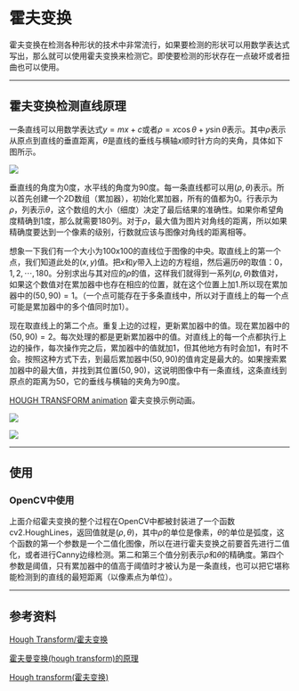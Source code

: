 # 霍夫变换

霍夫变换在检测各种形状的技术中非常流行，如果要检测的形状可以用数学表达式写出，那么就可以使用霍夫变换来检测它。即使要检测的形状存在一点破坏或者扭曲也可以使用。

---
## 霍夫变换检测直线原理

一条直线可以用数学表达式$y=mx+c$或者$\rho=x \cos{\theta} + y \sin{\theta}$表示。其中$\rho$表示从原点到直线的垂直距离，$\theta$是直线的垂线与横轴$x$顺时针方向的夹角，具体如下图所示。

![](http://chenguanfuqq.gitee.io/tuquan2/img_2018_5/hough_transorm.png)

垂直线的角度为0度，水平线的角度为90度。每一条直线都可以用$(\rho,\theta)$表示。所以首先创建一个2D数组（累加器），初始化累加器，所有的值都为0。行表示为$\rho$，列表示$\theta$，这个数组的大小（细度）决定了最后结果的准确性。如果你希望角度精确到1度，那么就需要180列。对于$\rho$，最大值为图片对角线的距离，所以如果精确度要达到一个像素的级别，行数就应该与图像对角线的距离相等。

想象一下我们有一个大小为100x100的直线位于图像的中央。取直线上的第一个点，我们知道此处的$(x,y)$值。把$x$和$y$带入上边的方程组，然后遍历$\theta$的取值：$0，1,2,\cdots,180$。分别求出与其对应的$\rho$的值，这样我们就得到一系列$(\rho,\theta)$数值对，如果这个数值对在累加器中也存在相应的位置，就在这个位置上加1.所以现在累加器中的$(50,90)=1$。（一个点可能存在于多条直线中，所以对于直线上的每一个点可能是累加器中的多个值同时加1）。

现在取直线上的第二个点。重复上边的过程，更新累加器中的值。现在累加器中的$(50,90)=2$。每次处理的都是更新累加器中的值。对直线上的每一个点都执行上边的操作，每次操作完之后，累加器中的值就加1，但其他地方有时会加1，有时不会。按照这种方式下去，到最后累加器中$(50,90)$的值肯定是最大的。如果搜索累加器中的最大值，并找到其位置$(50,90)$，这说明图像中有一条直线，这条直线到原点的距离为50，它的垂线与横轴的夹角为90度。

[HOUGH TRANSFORM animation](http://homepages.inf.ed.ac.uk/amos/hough.html) 霍夫变换示例动画。

![](http://chenguanfuqq.gitee.io/tuquan2/img_2018_5/houghdemoweb.gif)

![](http://chenguanfuqq.gitee.io/tuquan2/img_2018_5/hough_rho_theta.png)

---
## 使用

### OpenCV中使用

上面介绍霍夫变换的整个过程在OpenCV中都被封装进了一个函数cv2.HoughLines，返回值就是$(\rho,\theta)$，其中$\rho$的单位是像素，$\theta$的单位是弧度，这个函数的第一个参数是一个二值化图像，所以在进行霍夫变换之前要首先进行二值化，或者进行Canny边缘检测。第二和第三个值分别表示$\rho$和$\theta$的精确度。第四个参数是阈值，只有累加器中的值高于阈值时才被认为是一条直线，也可以把它堪称能检测到的直线的最短距离（以像素点为单位）。

---
## 参考资料

[Hough Transform/霍夫变换](https://github.com/hsmyy/ComputerVision/blob/master/line/hough.md)

[霍夫曼变换(hough transform)的原理](https://mzeric.github.io/algorithm/2014/09/25/%E9%9C%8D%E5%A4%AB%E6%9B%BC%E5%8F%98%E6%8D%A2(Hough-Transform)%E7%9A%84%E5%8E%9F%E7%90%86.html)

[Hough transform(霍夫变换)](https://www.cnblogs.com/AndyJee/p/3805594.html)
